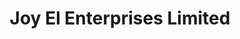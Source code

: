 ---
title: "Joy El Enterprises Limited"
url: /aylesford/joy-el-enterprises-limited/
shop: charity
---